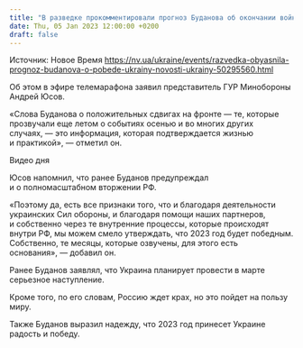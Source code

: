 ```yaml
---
title: "В разведке прокомментировали прогноз Буданова об окончании войны и наступлении Украины"
date: Thu, 05 Jan 2023 12:00:00 +0200
draft: false
---
```

Источник: Новое Время https://nv.ua/ukraine/events/razvedka-obyasnila-prognoz-budanova-o-pobede-ukrainy-novosti-ukrainy-50295560.html


Об этом в эфире телемарафона заявил представитель ГУР Минобороны Андрей Юсов.

«Слова Буданова о положительных сдвигах на фронте — те, которые прозвучали еще летом о событиях осенью и во многих других случаях, — это информация, которая подтверждается жизнью и практикой», — отметил он.

 Видео дня   

Юсов напомнил, что ранее Буданов предупреждал и о полномасштабном вторжении РФ.

«Поэтому да, есть все признаки того, что и благодаря деятельности украинских Сил обороны, и благодаря помощи наших партнеров, и собственно через те внутренние процессы, которые происходят внутри РФ, мы можем смело утверждать, что 2023 год будет победным. Собственно, те месяцы, которые озвучены, для этого есть основания», — добавил он.

Ранее Буданов заявлял, что Украина планирует провести в марте серьезное наступление.

Кроме того, по его словам, Россию ждет крах, но это пойдет на пользу миру.

Также Буданов выразил надежду, что 2023 год принесет Украине радость и победу.
